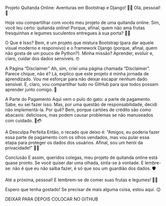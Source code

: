 Projeto Quitanda Online: Aventuras em Bootstrap e Django! 🍎🛒
Olá, pessoal! 👋

Hoje vou compartilhar com vocês meu projeto de uma quitanda online. Sim, você leu certo: quitanda online! Porque, afinal, quem não ama frutas fresquinhas e legumes suculentos entregues à sua porta? 🍇🥕

O Que é Isso?
Bem, é um projeto que mistura Bootstrap (para dar aquele visual moderno e responsivo) e o framework Django (porque, afinal, quem não gosta de um pouco de Python?). Minha missão? Aprender, evoluir e, claro, cuidar dos dados sensíveis. 🤓

A Página “Disclaimer”
Ah, sim, criei uma página chamada “Disclaimer”. Parece chique, não é? Lá, explico que este projeto é minha jornada de aprendizado. Vou me esforçar para não deixar escapar nenhum dado sensível. E, claro, vou compartilhar tudo no GitHub para que todos possam aprender junto comigo. 🌟

A Parte do Pagamento
Aqui vem o pulo do gato: a parte de pagamento. Sabe, eu sei fazer isso. Mas, por uma questão de responsabilidade, decidi não implementá-la. Por quê? Bem, porque cartões de crédito são como abacaxis: deliciosos, mas podem causar problemas se não manuseados com cuidado. 🍍💳

A Desculpa Perfeita
Então, o recado que deixo é: “Amigos, eu poderia fazer essa parte de pagamento com os olhos vendados, mas vou pular essa etapa para proteger os dados dos usuários. Afinal, sou um herói da privacidade!” 🦸‍♂️

Conclusão
E assim, queridos colegas, meu projeto de quitanda online está quase pronto. Se você quiser dar uma olhada, sinta-se à vontade. E lembre-se: não é que eu não saiba fazer, é só que sou um guardião dos dados. 🛡️

Até a próxima, pessoal! E lembrem-se de comer suas frutas e legumes! 🍏🥦

Espero que tenha gostado! Se precisar de mais alguma coisa, estou aqui. 😉


DEIXAR PARA DEPOIS COLOCAR NO GITHUB

